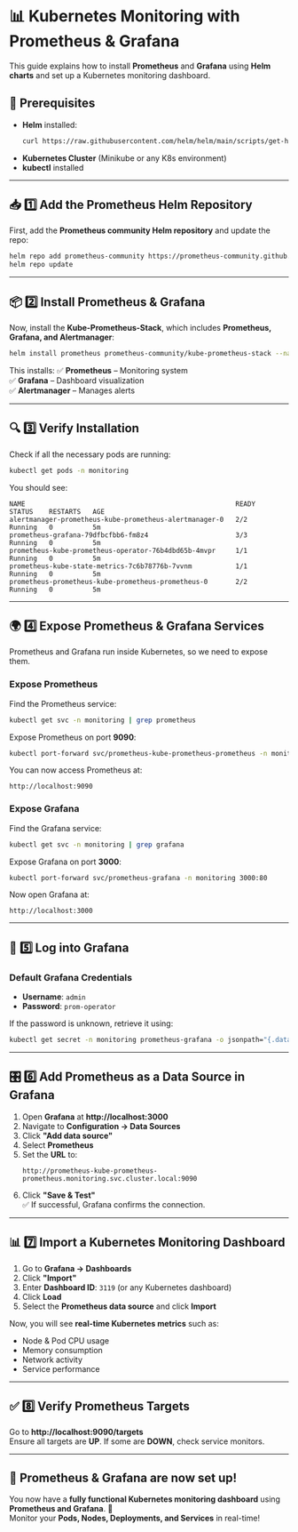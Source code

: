 # 📊 Kubernetes Monitoring with Prometheus & Grafana

This guide explains how to install **Prometheus** and **Grafana** using **Helm charts** and set up a Kubernetes monitoring dashboard.

## 🚀 Prerequisites
- **Helm** installed:  
  ```sh
  curl https://raw.githubusercontent.com/helm/helm/main/scripts/get-helm-3 | bash
  ```
- **Kubernetes Cluster** (Minikube or any K8s environment)
- **kubectl** installed

---

## 📥 1️⃣ Add the Prometheus Helm Repository
First, add the **Prometheus community Helm repository** and update the repo:
```sh
helm repo add prometheus-community https://prometheus-community.github.io/helm-charts
helm repo update
```

---

## 📦 2️⃣ Install Prometheus & Grafana
Now, install the **Kube-Prometheus-Stack**, which includes **Prometheus, Grafana, and Alertmanager**:
```sh
helm install prometheus prometheus-community/kube-prometheus-stack --namespace monitoring --create-namespace
```

This installs:
✅ **Prometheus** – Monitoring system  
✅ **Grafana** – Dashboard visualization  
✅ **Alertmanager** – Manages alerts  

---

## 🔍 3️⃣ Verify Installation
Check if all the necessary pods are running:
```sh
kubectl get pods -n monitoring
```
You should see:
```
NAME                                                     READY   STATUS    RESTARTS   AGE
alertmanager-prometheus-kube-prometheus-alertmanager-0   2/2     Running   0          5m
prometheus-grafana-79dfbcfbb6-fm8z4                      3/3     Running   0          5m
prometheus-kube-prometheus-operator-76b4dbd65b-4mvpr     1/1     Running   0          5m
prometheus-kube-state-metrics-7c6b78776b-7vvnm           1/1     Running   0          5m
prometheus-prometheus-kube-prometheus-prometheus-0       2/2     Running   0          5m
```

---

## 🌍 4️⃣ Expose Prometheus & Grafana Services
Prometheus and Grafana run inside Kubernetes, so we need to expose them.

### **Expose Prometheus**
Find the Prometheus service:
```sh
kubectl get svc -n monitoring | grep prometheus
```
Expose Prometheus on port **9090**:
```sh
kubectl port-forward svc/prometheus-kube-prometheus-prometheus -n monitoring 9090:9090
```
You can now access Prometheus at:
```
http://localhost:9090
```

### **Expose Grafana**
Find the Grafana service:
```sh
kubectl get svc -n monitoring | grep grafana
```
Expose Grafana on port **3000**:
```sh
kubectl port-forward svc/prometheus-grafana -n monitoring 3000:80
```
Now open Grafana at:
```
http://localhost:3000
```

---

## 🔑 5️⃣ Log into Grafana
### **Default Grafana Credentials**
- **Username**: `admin`
- **Password**: `prom-operator`

If the password is unknown, retrieve it using:
```sh
kubectl get secret -n monitoring prometheus-grafana -o jsonpath="{.data.admin-password}" | base64 --decode
```

---

## 🎛 6️⃣ Add Prometheus as a Data Source in Grafana
1. Open **Grafana** at **http://localhost:3000**
2. Navigate to **Configuration → Data Sources**
3. Click **"Add data source"**
4. Select **Prometheus**
5. Set the **URL** to:
   ```
   http://prometheus-kube-prometheus-prometheus.monitoring.svc.cluster.local:9090
   ```
6. Click **"Save & Test"**  
   ✅ If successful, Grafana confirms the connection.

---

## 📊 7️⃣ Import a Kubernetes Monitoring Dashboard
1. Go to **Grafana → Dashboards**
2. Click **"Import"**
3. Enter **Dashboard ID**: `3119` (or any Kubernetes dashboard)
4. Click **Load**
5. Select the **Prometheus data source** and click **Import**

Now, you will see **real-time Kubernetes metrics** such as:
- Node & Pod CPU usage
- Memory consumption
- Network activity
- Service performance

---

## ✅ 8️⃣ Verify Prometheus Targets
Go to **http://localhost:9090/targets**  
Ensure all targets are **UP**. If some are **DOWN**, check service monitors.

---

## 🎉 Prometheus & Grafana are now set up!
You now have a **fully functional Kubernetes monitoring dashboard** using **Prometheus and Grafana**. 🚀  
Monitor your **Pods, Nodes, Deployments, and Services** in real-time!
